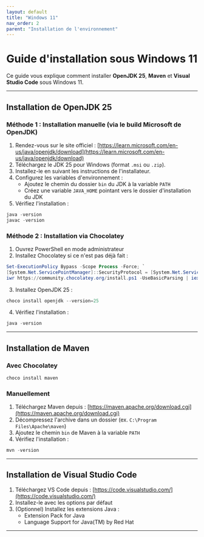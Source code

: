 ```yaml
---
layout: default
title: "Windows 11"
nav_order: 2
parent: "Installation de l'environnement"
---
```


# Guide d'installation sous Windows 11

Ce guide vous explique comment installer **OpenJDK 25**, **Maven** et **Visual Studio Code** sous Windows 11.

---

## Installation de OpenJDK 25

### Méthode 1 : Installation manuelle (via le build Microsoft de OpenJDK)

1. Rendez-vous sur le site officiel : [https://learn.microsoft.com/en-us/java/openjdk/download](https://learn.microsoft.com/en-us/java/openjdk/download)
2. Téléchargez le JDK 25 pour Windows (format `.msi` ou `.zip`).
3. Installez-le en suivant les instructions de l'installateur.
4. Configurez les variables d'environnement :
   - Ajoutez le chemin du dossier `bin` du JDK à la variable `PATH`
   - Créez une variable `JAVA_HOME` pointant vers le dossier d'installation du JDK
5. Vérifiez l'installation :
```powershell
java -version
javac -version
```

### Méthode 2 : Installation via Chocolatey

1. Ouvrez PowerShell en mode administrateur
2. Installez Chocolatey si ce n'est pas déjà fait :
```powershell
Set-ExecutionPolicy Bypass -Scope Process -Force; `
[System.Net.ServicePointManager]::SecurityProtocol = [System.Net.ServicePointManager]::SecurityProtocol -bor 3072; `
iwr https://community.chocolatey.org/install.ps1 -UseBasicParsing | iex
```
3. Installez OpenJDK 25 :
```powershell
choco install openjdk --version=25
```
4. Vérifiez l'installation :
```powershell
java -version
```

---

## Installation de Maven

### Avec Chocolatey
```powershell
choco install maven
```

### Manuellement
1. Téléchargez Maven depuis : [https://maven.apache.org/download.cgi](https://maven.apache.org/download.cgi)
2. Décompressez l'archive dans un dossier (ex. `C:\Program Files\Apache\maven`)
3. Ajoutez le chemin `bin` de Maven à la variable `PATH`
4. Vérifiez l'installation :
```powershell
mvn -version
```

---

## Installation de Visual Studio Code

1. Téléchargez VS Code depuis : [https://code.visualstudio.com/](https://code.visualstudio.com/)
2. Installez-le avec les options par défaut
3. (Optionnel) Installez les extensions Java :
   - Extension Pack for Java
   - Language Support for Java(TM) by Red Hat

---
